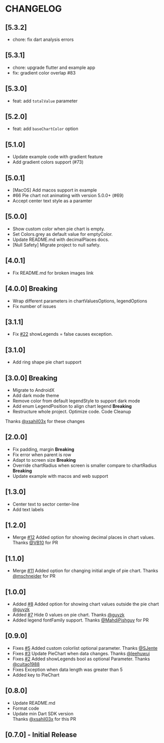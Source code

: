 # CHANGELOG

## [5.3.2]

- chore: fix dart analysis errors

## [5.3.1]

- chore: upgrade flutter and example app
- fix: gradient color overlap #83

## [5.3.0]

- feat: add `totalValue` parameter

## [5.2.0]

- feat: add `baseChartColor` option

## [5.1.0]

- Update example code with gradient feature
- Add gradient colors support (#73)

## [5.0.1]

- [MacOS] Add macos support in example
- <fix> #66 Pie chart not animating with version 5.0.0+ (#69)  
- Accept center text style as a paramter

## [5.0.0]

* Show custom color when pie chart is empty.
* Set Colors.grey as default value for emptyColor.
* Update README.md with decimalPlaces docs.
* [Null Safety] Migrate project to null safety.

## [4.0.1]

* Fix README.md for broken images link

## [4.0.0] **Breaking**

* Wrap different parameters in chartValuesOptions, legendOptions
* Fix number of issues

## [3.1.1]

* Fix [#22](https://github.com/apgapg/pie_chart/issues/22) showLegends = false causes exception.

## [3.1.0]

* Add ring shape pie chart support

## [3.0.0] **Breaking**

* Migrate to AndroidX
* Add dark mode theme
* Remove color from default legendStyle to support dark mode
* Add enum LegendPosition to align chart legend **Breaking**
* Restructure whole project. Optimize code. Code Cleanup

Thanks [@xsahil03x](https://github.com/xsahil03x) for these changes

## [2.0.0]

* Fix padding, margin **Breaking**
* Fix error when parent is row
* Adapt to screen size **Breaking**
* Override chartRadius when screen is smaller compare to chartRadius **Breaking**
* Update example with macos and web support

## [1.3.0]

* Center text to sector center-line
* Add text labels

## [1.2.0]

* Merge [#12](https://github.com/apgapg/pie_chart/issues/12) Added option for showing decimal places in chart values.
  Thanks [@VB10](https://github.com/VB10) for PR

## [1.1.0]

* Merge [#11](https://github.com/apgapg/pie_chart/issues/11) Added option for changing initial angle of pie chart.
  Thanks [@mschneider](https://github.com/mschneider) for PR

## [1.0.0]

* Added [#8](https://github.com/apgapg/pie_chart/issues/8) Added option for showing chart values outside the pie
  chart [@guyzk](https://github.com/guyzk)
* Added [#7](https://github.com/apgapg/pie_chart/issues/7) Hide 0 values on pie chart.
  Thanks [@guyzk](https://github.com/https://github.com/guyzk)
* Added legend fontFamily support. Thanks [@MahdiPishguy](https://github.com/MahdiPishguy) for PR

## [0.9.0]

* Fixes [#5](https://github.com/apgapg/pie_chart/issues/5) Added custom colorlist optional parameter.
  Thanks [@SJente](https://github.com/SJente)
* Fixes [#3](https://github.com/apgapg/pie_chart/issues/3) Update PieChart when data changes.
  Thanks [@leehuwuj](https://github.com/https://github.com/leehuwuj)
* Fixes [#2](https://github.com/apgapg/pie_chart/issues/2) Added showLegends bool as optional Parameter.
  Thanks [@cuitao1988](https://github.com/https://github.com/cuitao1988)
* Fixes Exception when data length was greater than 5
* Added key to PieChart

## [0.8.0]

* Update README.md
* Format code
* Update min Dart SDK version  
  Thanks [@xsahil03x](https://github.com/xsahil03x) for this PR

## [0.7.0] - Initial Release
